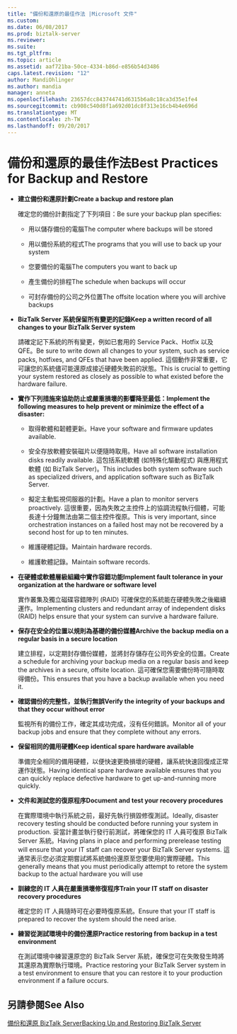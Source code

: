 ```yaml
---
title: "備份和還原的最佳作法 |Microsoft 文件"
ms.custom: 
ms.date: 06/08/2017
ms.prod: biztalk-server
ms.reviewer: 
ms.suite: 
ms.tgt_pltfrm: 
ms.topic: article
ms.assetid: aaf721ba-50ce-4334-b86d-e856b54d3486
caps.latest.revision: "12"
author: MandiOhlinger
ms.author: mandia
manager: anneta
ms.openlocfilehash: 23657dcc843744741d6315b6a8c18ca3d35e1fe4
ms.sourcegitcommit: cb908c540d8f1a692d01dc8f313e16cb4b4e696d
ms.translationtype: MT
ms.contentlocale: zh-TW
ms.lasthandoff: 09/20/2017
---
```

# <a name="best-practices-for-backup-and-restore"></a><span data-ttu-id="8e182-102">備份和還原的最佳作法</span><span class="sxs-lookup"><span data-stu-id="8e182-102">Best Practices for Backup and Restore</span></span>
-   <span data-ttu-id="8e182-103">**建立備份和還原計劃**</span><span class="sxs-lookup"><span data-stu-id="8e182-103">**Create a backup and restore plan**</span></span>  
  
     <span data-ttu-id="8e182-104">確定您的備份計劃指定了下列項目：</span><span class="sxs-lookup"><span data-stu-id="8e182-104">Be sure your backup plan specifies:</span></span>  
  
    -   <span data-ttu-id="8e182-105">用以儲存備份的電腦</span><span class="sxs-lookup"><span data-stu-id="8e182-105">The computer where backups will be stored</span></span>  
  
    -   <span data-ttu-id="8e182-106">用以備份系統的程式</span><span class="sxs-lookup"><span data-stu-id="8e182-106">The programs that you will use to back up your system</span></span>  
  
    -   <span data-ttu-id="8e182-107">您要備份的電腦</span><span class="sxs-lookup"><span data-stu-id="8e182-107">The computers you want to back up</span></span>  
  
    -   <span data-ttu-id="8e182-108">產生備份的排程</span><span class="sxs-lookup"><span data-stu-id="8e182-108">The schedule when backups will occur</span></span>  
  
    -   <span data-ttu-id="8e182-109">可封存備份的公司之外位置</span><span class="sxs-lookup"><span data-stu-id="8e182-109">The offsite location where you will archive backups</span></span>  
  
-   <span data-ttu-id="8e182-110">**BizTalk Server 系統保留所有變更的記錄**</span><span class="sxs-lookup"><span data-stu-id="8e182-110">**Keep a written record of all changes to your BizTalk Server system**</span></span>  
  
     <span data-ttu-id="8e182-111">請確定記下系統的所有變更，例如已套用的 Service Pack、Hotfix 以及 QFE。</span><span class="sxs-lookup"><span data-stu-id="8e182-111">Be sure to write down all changes to your system, such as service packs, hotfixes, and QFEs that have been applied.</span></span> <span data-ttu-id="8e182-112">這個動作非常重要，它可讓您的系統儘可能還原成接近硬體失敗前的狀態。</span><span class="sxs-lookup"><span data-stu-id="8e182-112">This is crucial to getting your system restored as closely as possible to what existed before the hardware failure.</span></span>  
  
-   <span data-ttu-id="8e182-113">**實作下列措施來協助防止或嚴重損壞的影響降至最低：**</span><span class="sxs-lookup"><span data-stu-id="8e182-113">**Implement the following measures to help prevent or minimize the effect of a disaster:**</span></span>  
  
    -   <span data-ttu-id="8e182-114">取得軟體和韌體更新。</span><span class="sxs-lookup"><span data-stu-id="8e182-114">Have your software and firmware updates available.</span></span>  
  
    -   <span data-ttu-id="8e182-115">安全存放軟體安裝磁片以便隨時取用。</span><span class="sxs-lookup"><span data-stu-id="8e182-115">Have all software installation disks readily available.</span></span> <span data-ttu-id="8e182-116">這包括系統軟體 (如特殊化驅動程式) 與應用程式軟體 (如 BizTalk Server)。</span><span class="sxs-lookup"><span data-stu-id="8e182-116">This includes both system software such as specialized drivers, and application software such as BizTalk Server.</span></span>  
  
    -   <span data-ttu-id="8e182-117">擬定主動監視伺服器的計劃。</span><span class="sxs-lookup"><span data-stu-id="8e182-117">Have a plan to monitor servers proactively.</span></span> <span data-ttu-id="8e182-118">這很重要，因為失敗之主控件上的協調流程執行個體，可能長達十分鐘無法由第二個主控件復原。</span><span class="sxs-lookup"><span data-stu-id="8e182-118">This is very important, since orchestration instances on a failed host may not be recovered by a second host for up to ten minutes.</span></span>  
  
    -   <span data-ttu-id="8e182-119">維護硬體記錄。</span><span class="sxs-lookup"><span data-stu-id="8e182-119">Maintain hardware records.</span></span>  
  
    -   <span data-ttu-id="8e182-120">維護軟體記錄。</span><span class="sxs-lookup"><span data-stu-id="8e182-120">Maintain software records.</span></span>  
  
-   <span data-ttu-id="8e182-121">**在硬體或軟體層級組織中實作容錯功能**</span><span class="sxs-lookup"><span data-stu-id="8e182-121">**Implement fault tolerance in your organization at the hardware or software level**</span></span>  
  
     <span data-ttu-id="8e182-122">實作叢集及獨立磁碟容錯陣列 (RAID) 可確保您的系統能在硬體失敗之後繼續運作。</span><span class="sxs-lookup"><span data-stu-id="8e182-122">Implementing clusters and redundant array of independent disks (RAID) helps ensure that your system can survive a hardware failure.</span></span>  
  
-   <span data-ttu-id="8e182-123">**保存在安全的位置以規則為基礎的備份媒體**</span><span class="sxs-lookup"><span data-stu-id="8e182-123">**Archive the backup media on a regular basis in a secure location**</span></span>  
  
     <span data-ttu-id="8e182-124">建立排程，以定期封存備份媒體，並將封存儲存在公司外安全的位置。</span><span class="sxs-lookup"><span data-stu-id="8e182-124">Create a schedule for archiving your backup media on a regular basis and keep the archives in a secure, offsite location.</span></span> <span data-ttu-id="8e182-125">這可確保您需要備份時可隨時取得備份。</span><span class="sxs-lookup"><span data-stu-id="8e182-125">This ensures that you have a backup available when you need it.</span></span>  
  
-   <span data-ttu-id="8e182-126">**確認備份的完整性，並執行無誤**</span><span class="sxs-lookup"><span data-stu-id="8e182-126">**Verify the integrity of your backups and that they occur without error**</span></span>  
  
     <span data-ttu-id="8e182-127">監視所有的備份工作，確定其成功完成，沒有任何錯誤。</span><span class="sxs-lookup"><span data-stu-id="8e182-127">Monitor all of your backup jobs and ensure that they complete without any errors.</span></span>  
  
-   <span data-ttu-id="8e182-128">**保留相同的備用硬體**</span><span class="sxs-lookup"><span data-stu-id="8e182-128">**Keep identical spare hardware available**</span></span>  
  
     <span data-ttu-id="8e182-129">準備完全相同的備用硬體，以便快速更換損壞的硬體，讓系統快速回復成正常運作狀態。</span><span class="sxs-lookup"><span data-stu-id="8e182-129">Having identical spare hardware available ensures that you can quickly replace defective hardware to get up-and-running more quickly.</span></span>  
  
-   <span data-ttu-id="8e182-130">**文件和測試您的復原程序**</span><span class="sxs-lookup"><span data-stu-id="8e182-130">**Document and test your recovery procedures**</span></span>  
  
     <span data-ttu-id="8e182-131">在實際環境中執行系統之前，最好先執行損毀修復測試。</span><span class="sxs-lookup"><span data-stu-id="8e182-131">Ideally, disaster recovery testing should be conducted before running your system in production.</span></span> <span data-ttu-id="8e182-132">妥當計畫並執行發行前測試，將確保您的 IT 人員可復原 BizTalk Server 系統。</span><span class="sxs-lookup"><span data-stu-id="8e182-132">Having plans in place and performing prerelease testing will ensure that your IT staff can recover your BizTalk Server systems.</span></span> <span data-ttu-id="8e182-133">這通常表示您必須定期嘗試將系統備份還原至您要使用的實際硬體。</span><span class="sxs-lookup"><span data-stu-id="8e182-133">This generally means that you must periodically attempt to retore the system backup to the actual hardware you will use</span></span>  
  
-   <span data-ttu-id="8e182-134">**訓練您的 IT 人員在嚴重損壞修復程序**</span><span class="sxs-lookup"><span data-stu-id="8e182-134">**Train your IT staff on disaster recovery procedures**</span></span>  
  
     <span data-ttu-id="8e182-135">確定您的 IT 人員隨時可在必要時復原系統。</span><span class="sxs-lookup"><span data-stu-id="8e182-135">Ensure that your IT staff is prepared to recover the system should the need arise.</span></span>  
  
-   <span data-ttu-id="8e182-136">**練習從測試環境中的備份還原**</span><span class="sxs-lookup"><span data-stu-id="8e182-136">**Practice restoring from backup in a test environment**</span></span>  
  
     <span data-ttu-id="8e182-137">在測試環境中練習還原您的 BizTalk Server 系統，確保您可在失敗發生時將其還原為實際執行環境。</span><span class="sxs-lookup"><span data-stu-id="8e182-137">Practice restoring your BizTalk Server system in a test environment to ensure that you can restore it to your production environment if a failure occurs.</span></span>  
  
## <a name="see-also"></a><span data-ttu-id="8e182-138">另請參閱</span><span class="sxs-lookup"><span data-stu-id="8e182-138">See Also</span></span>  
 [<span data-ttu-id="8e182-139">備份和還原 BizTalk Server</span><span class="sxs-lookup"><span data-stu-id="8e182-139">Backing Up and Restoring BizTalk Server</span></span>](../core/backing-up-and-restoring-biztalk-server.md)